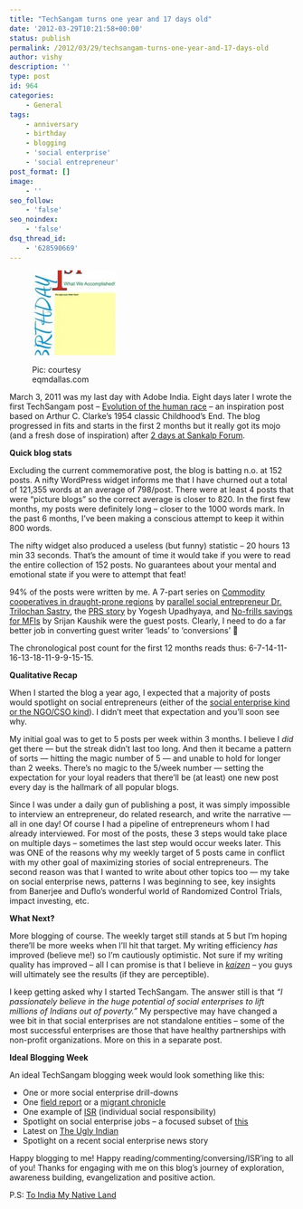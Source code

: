 ```yaml
---
title: "TechSangam turns one year and 17 days old"
date: '2012-03-29T10:21:58+00:00'
status: publish
permalink: /2012/03/29/techsangam-turns-one-year-and-17-days-old
author: vishy
description: ''
type: post
id: 964
categories:
    - General
tags:
    - anniversary
    - birthday
    - blogging
    - 'social enterprise'
    - 'social entrepreneur'
post_format: []
image:
    - ''
seo_follow:
    - 'false'
seo_noindex:
    - 'false'
dsq_thread_id:
    - '628590669'
---
```

<figure aria-describedby="caption-attachment-966" class="wp-caption alignleft" id="attachment_966" style="width: 150px">

[![](../../../../uploads/2012/03/first_birthday_img-150x150.jpg "first_birthday_img")](../../../../uploads/2012/03/first_birthday_img.jpeg)<figcaption class="wp-caption-text" id="caption-attachment-966">Pic: courtesy eqmdallas.com</figcaption></figure>

March 3, 2011 was my last day with Adobe India. Eight days later I wrote the first TechSangam post – [Evolution of the human race](http://www.techsangam.com/2011/03/11/evolution-of-the-human-race-3/) – an inspiration post based on Arthur C. Clarke’s 1954 classic Childhood’s End. The blog progressed in fits and starts in the first 2 months but it really got its mojo (and a fresh dose of inspiration) after [2 days at Sankalp Forum](http://www.techsangam.com/2011/05/09/if-i-was-looking-for-inspiration-i-found-it-at-sankalp-forum/).

**Quick blog stats**

Excluding the current commemorative post, the blog is batting n.o. at 152 posts. A nifty WordPress widget informs me that I have churned out a total of 121,355 words at an average of 798/post. There were at least 4 posts that were “picture blogs” so the correct average is closer to 820. In the first few months, my posts were definitely long – closer to the 1000 words mark. In the past 6 months, I’ve been making a conscious attempt to keep it within 800 words.

The nifty widget also produced a useless (but funny) statistic – 20 hours 13 min 33 seconds. That’s the amount of time it would take if you were to read the entire collection of 152 posts. No guarantees about your mental and emotional state if you were to attempt that feat!

94% of the posts were written by me. A 7-part series on [Commodity cooperatives in draught-prone regions](http://www.techsangam.com/2011/07/29/commodity-cooperatives-in-drought-prone-regions-part-1/) by [parallel social entrepreneur Dr. Trilochan Sastry](http://www.techsangam.com/2011/12/04/the-many-lives-of-trilochan-sastry-%e2%80%93-academic-social-activist-social-entrepreneur/), the [PRS story](http://www.techsangam.com/2011/08/09/working-for-informed-and-participatory-democracy-the-prs-story/) by Yogesh Upadhyaya, and [No-frills savings for MFIs](http://www.techsangam.com/2011/08/26/no-frills-savings-mfis-have-a-case-to-make/) by Srijan Kaushik were the guest posts. Clearly, I need to do a far better job in converting guest writer ‘leads’ to ‘conversions’ 🙂

The chronological post count for the first 12 months reads thus: 6-7-14-11-16-13-18-11-9-9-15-15.

**Qualitative Recap**

When I started the blog a year ago, I expected that a majority of posts would spotlight on social entrepreneurs (either of the [social enterprise kind or the NGO/CSO kind](http://www.techsangam.com/2011/03/15/the-broad-canvas-for-this-blog/)). I didn’t meet that expectation and you’ll soon see why.

My initial goal was to get to 5 posts per week within 3 months. I believe I *did* get there — but the streak didn’t last too long. And then it became a pattern of sorts — hitting the magic number of 5 — and unable to hold for longer than 2 weeks. There’s no magic to the 5/week number — setting the expectation for your loyal readers that there’ll be (at least) one new post every day is the hallmark of all popular blogs.

Since I was under a daily gun of publishing a post, it was simply impossible to interview an entrepreneur, do related research, and write the narrative — all in one day! Of course I had a pipeline of entrepreneurs whom I had already interviewed. For most of the posts, these 3 steps would take place on multiple days – sometimes the last step would occur weeks later. This was ONE of the reasons why my weekly target of 5 posts came in conflict with my other goal of maximizing stories of social entrepreneurs. The second reason was that I wanted to write about other topics too — my take on social enterprise news, patterns I was beginning to see, key insights from Banerjee and Duflo’s wonderful world of Randomized Control Trials, impact investing, etc.

**What Next?**

More blogging of course. The weekly target still stands at 5 but I’m hoping there’ll be more weeks when I’ll hit that target. My writing efficiency *has* improved (believe me!) so I’m cautiously optimistic. Not sure if my writing quality has improved – all I can promise is that I believe in *[kaizen](http://en.wikipedia.org/wiki/Kaizen)* – you guys will ultimately see the results (if they are perceptible).

I keep getting asked why I started TechSangam. The answer still is that *“I passionately believe in the huge potential of social enterprises to lift millions of Indians out of poverty.”* My perspective may have changed a wee bit in that social enterprises are not standalone entities – some of the most successful enterprises are those that have healthy partnerships with non-profit organizations. More on this in a separate post.

**Ideal Blogging Week**

An ideal TechSangam blogging week would look something like this:

- One or more social enterprise drill-downs
- One [field report](http://www.techsangam.com/category/field-reports/) or a [migrant chronicle](http://www.techsangam.com/category/migrant-chronicles/)
- One example of [ISR](http://www.techsangam.com/category/individual-social-responsibility/) (individual social responsibility)
- Spotlight on social enterprise jobs – a focused subset of [this](http://www.techsangam.com/2012/02/29/social-enterprise-jobs-in-india-whos-hiring/)
- Latest on [The Ugly Indian](http://www.techsangam.com/category/the-ugly-indian-2/)
- Spotlight on a recent social enterprise news story

Happy blogging to me! Happy reading/commenting/conversing/ISR’ing to all of you! Thanks for engaging with me on this blog’s journey of exploration, awareness building, evangelization and positive action.

P.S: [To India My Native Land](http://www.sarika.org/2012/03/13/to-india-my-native-land/)